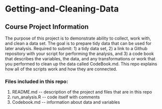 # Getting-and-Cleaning-Data
## Course Project Information

The purpose of this project is to demonstrate ability to collect, work with, and clean a data set. The goal is to prepare tidy data that can be used for later analysis. Required to submit: 1) a tidy data set, 2) a link to a Github repository with your script for performing the analysis, and 3) a code book that describes the variables, the data, and any transformations or work that you performed to clean up the data called CodeBook.md. This repo explains how all of the scripts work and how they are connected.

### Files included in this repo: <br/>

1) README.md -- description of the project and files that are in this repo <br/>
2) run_analysis.R -- code itself with comments <br/>
3) Codebook.md -- information about data and variables

